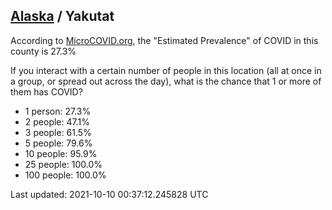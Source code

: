 
## [Alaska](/united-states/alaska) / Yakutat

According to [MicroCOVID.org](http://microcovid.org),
the "Estimated Prevalence" of COVID in this county is 27.3%

If you interact with a certain number of people in this location
(all at once in a group, or spread out across the day), what is the chance that
1 or more of them has COVID?

- 1 person: 27.3%
- 2 people: 47.1%
- 3 people: 61.5%
- 5 people: 79.6%
- 10 people: 95.9%
- 25 people: 100.0%
- 100 people: 100.0%

Last updated: 2021-10-10 00:37:12.245828 UTC
